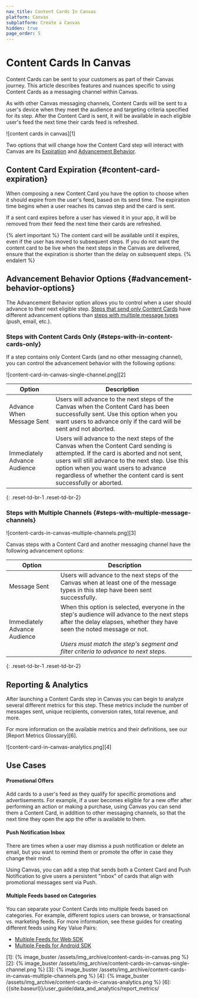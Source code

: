 ```yaml
---
nav_title: Content Cards In Canvas
platform: Canvas
subplatform: Create a Canvas
hidden: true
page_order: 5
---
```


# Content Cards In Canvas

Content Cards can be sent to your customers as part of their Canvas journey. This article describes features and nuances specific to using Content Cards as a messaging channel within Canvas.

As with other Canvas messaging channels, Content Cards will be sent to a user's device when they meet the audience and targeting criteria specified for its step. After the Content Card is sent, it will be available in each eligible user's feed the next time their cards feed is refreshed.

![content cards in canvas][1]

Two options that will change how the Content Card step will interact with Canvas are its [Expiration](#content-card-expiration) and [Advancement Behavior](#advancement-behavior-options).

## Content Card Expiration {#content-card-expiration}
When composing a new Content Card you have the option to choose when it should expire from the user's feed, based on its send time. The expiration time begins when a user reaches its canvas step and the card is sent.

If a sent card expires before a user has viewed it in your app, it will be removed from their feed the next time their cards are refreshed.


{% alert important %}
 The content card will be available until it expires, even if the user has moved to subsequent steps. If you do not want the content card to be live when the next steps in the Canvas are delivered, ensure that the expiration is shorter than the delay on subsequent steps.
{% endalert %}

## Advancement Behavior Options {#advancement-behavior-options}

The Advancement Behavior option allows you to control when a user should advance to their next eligible step. [Steps that send only Content Cards](#steps-with-in-content-cards-only) have different advancement options than [steps with multiple message types](#steps-with-multiple-message-channels) (push, email, etc.).

### Steps with Content Cards Only {#steps-with-in-content-cards-only}

If a step contains only Content Cards (and no other messaging channel), you can control the advancement behavior with the following options:

![content-card-in-canvas-single-channel.png][2]

| Option | Description |
|---|---|
| Advance When Message Sent | Users will advance to the next steps of the Canvas when the Content Card has been successfully sent. Use this option when you want users to advance only if the card will be sent and not aborted. |
| Immediately Advance Audience | Users will advance to the next steps of the Canvas when the Content Card sending is attempted. If the card is aborted and not sent, users will still advance to the next step. Use this option when you want users to advance regardless of whether the content card is sent successfully or aborted. |
{: .reset-td-br-1 .reset-td-br-2}



### Steps with Multiple Channels {#steps-with-multiple-message-channels}

![content-cards-in-canvas-multiple-channels.png][3]

Canvas steps with a Content Card and another messaging channel have the following advancement options:

| Option | Description |
|---|---|
| Message Sent | Users will advance to the next steps of the Canvas when at least one of the message types in this step have been sent successfully.|
| Immediately Advance Audience | When this option is selected, everyone in the step's audience will advance to the next steps after the delay elapses, whether they have seen the noted message or not.  <br> <br> _Users must match the step's segment and filter criteria to advance to next steps._ |
{: .reset-td-br-1 .reset-td-br-2}

## Reporting & Analytics

After launching a Content Cards step in Canvas you can begin to analyze several different metrics for this step. 
These metrics include the number of messages sent, unique recipients, conversion rates, total revenue, and more.



For more information on the available metrics and their definitions, see our [Report Metrics Glossary][6].

![content-card-in-canvas-analytics.png][4]

## Use Cases

#### Promotional Offers

Add cards to a user's feed as they qualify for specific promotions and advertisements. For example, if a user becomes eligible for a new offer after performing an action or making a purchase, using Canvas you can send them a Content Card, in addition to other messaging channels, so that the next time they open the app the offer is available to them.

#### Push Notification Inbox

There are times when a user may dismiss a push notification or delete an email, but you want to remind them or promote the offer in case they change their mind.

Using Canvas, you can add a step that sends both a Content Card and Push Notification to give users a persistent "inbox" of cards that align with promotional messages sent via Push. 

#### Multiple Feeds based on Categories

You can separate your Content Cards into multiple feeds based on categories. For example, different topics users can browse, or transactional vs. marketing feeds. For more information, see these guides for creating different feeds using Key Value Pairs:

* [Multiple Feeds for Web SDK]({{site.baseurl}}/developer_guide/platform_integration_guides/web/content_cards/multiple_feeds/)
* [Multiple Feeds for Android SDK]({{site.baseurl}}/developer_guide/platform_integration_guides/android/content_cards/multiple_feeds/)

[1]: {% image_buster /assets/img_archive/content-cards-in-canvas.png %}
[2]: {% image_buster /assets/img_archive/content-cards-in-canvas-single-channel.png %}
[3]: {% image_buster /assets/img_archive/content-cards-in-canvas-multiple-channels.png %}
[4]: {% image_buster /assets/img_archive/content-cards-in-canvas-analytics.png %}
[6]: {{site.baseurl}}/user_guide/data_and_analytics/report_metrics/
